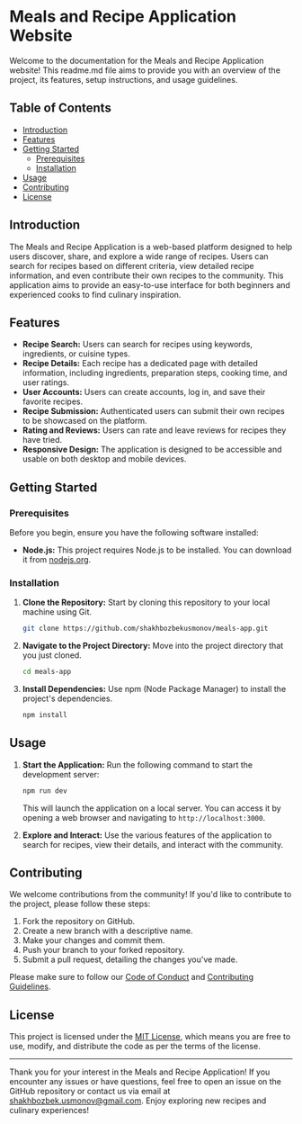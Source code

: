 # Meals and Recipe Application Website

Welcome to the documentation for the Meals and Recipe Application website! This readme.md file aims to provide you with an overview of the project, its features, setup instructions, and usage guidelines.

## Table of Contents

- [Introduction](#introduction)
- [Features](#features)
- [Getting Started](#getting-started)
  - [Prerequisites](#prerequisites)
  - [Installation](#installation)
- [Usage](#usage)
- [Contributing](#contributing)
- [License](#license)

## Introduction

The Meals and Recipe Application is a web-based platform designed to help users discover, share, and explore a wide range of recipes. Users can search for recipes based on different criteria, view detailed recipe information, and even contribute their own recipes to the community. This application aims to provide an easy-to-use interface for both beginners and experienced cooks to find culinary inspiration.

## Features

- **Recipe Search:** Users can search for recipes using keywords, ingredients, or cuisine types.
- **Recipe Details:** Each recipe has a dedicated page with detailed information, including ingredients, preparation steps, cooking time, and user ratings.
- **User Accounts:** Users can create accounts, log in, and save their favorite recipes.
- **Recipe Submission:** Authenticated users can submit their own recipes to be showcased on the platform.
- **Rating and Reviews:** Users can rate and leave reviews for recipes they have tried.
- **Responsive Design:** The application is designed to be accessible and usable on both desktop and mobile devices.

## Getting Started

### Prerequisites

Before you begin, ensure you have the following software installed:

- **Node.js:** This project requires Node.js to be installed. You can download it from [nodejs.org](https://nodejs.org/).

### Installation

1. **Clone the Repository:** Start by cloning this repository to your local machine using Git.

   ```bash
   git clone https://github.com/shakhbozbekusmonov/meals-app.git
   ```

2. **Navigate to the Project Directory:** Move into the project directory that you just cloned.

   ```bash
   cd meals-app
   ```

3. **Install Dependencies:** Use npm (Node Package Manager) to install the project's dependencies.

   ```bash
   npm install
   ```

## Usage

1. **Start the Application:** Run the following command to start the development server:

   ```bash
   npm run dev
   ```

   This will launch the application on a local server. You can access it by opening a web browser and navigating to `http://localhost:3000`.

2. **Explore and Interact:** Use the various features of the application to search for recipes, view their details, and interact with the community.

## Contributing

We welcome contributions from the community! If you'd like to contribute to the project, please follow these steps:

1. Fork the repository on GitHub.
2. Create a new branch with a descriptive name.
3. Make your changes and commit them.
4. Push your branch to your forked repository.
5. Submit a pull request, detailing the changes you've made.

Please make sure to follow our [Code of Conduct](CODE_OF_CONDUCT.md) and [Contributing Guidelines](CONTRIBUTING.md).

## License

This project is licensed under the [MIT License](LICENSE), which means you are free to use, modify, and distribute the code as per the terms of the license.

---

Thank you for your interest in the Meals and Recipe Application! If you encounter any issues or have questions, feel free to open an issue on the GitHub repository or contact us via email at shakhbozbek.usmonov@gmail.com. Enjoy exploring new recipes and culinary experiences!
